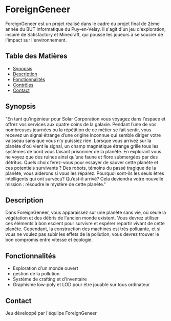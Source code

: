 # ForeignGeneer

ForeignGeneer est un projet réalisé dans le cadre du projet final de 2ème année du BUT informatique du Puy-en-Velay. 
Il s'agit d'un jeu d'exploration, inspiré de Satisfactory et Minecraft, qui pousse les joueurs à se soucier de l'impact sur l'environnement.

## Table des Matières

- [Synopsis](#synopsis)
- [Description](#description)
- [Fonctionnalités](#fonctionnalités)
- [Contrôles](#contrôles)
- [Contact](#contact)


## Synopsis
"En tant qu’ingénieur pour Solar Corporation vous voyagez dans l’espace et offrez vos services aux quatre coins de la galaxie. 
    Pendant l’une de vos nombreuses journées ou la répétition de ce métier se fait sentir, vous recevez un signal étrange 
    d’une origine inconnue qui semble diriger votre vaisseau sans que vous n’y puissiez rien. Lorsque vous arrivez sur la planète 
    d'où vient le signal, un champ magnétique étrange grille tous les systèmes de bord vous faisant prisonnier de la planète. 
    En explorant vous ne voyez que des ruines ainsi qu’une faune et flore submergées par des détritus. Quels choix ferez-vous 
    pour essayer de sauver cette planète et ces potentiels survivants ? Des robots, témoins du passé tragique de la planète, vous 
    aiderons si vous les réparez. Pourquoi sont-ils les seuls êtres intelligents qui ont survécu? Qu’est-il arrivé? Cela deviendra 
    votre nouvelle mission : résoudre le mystère de cette planète."

## Description
Dans ForeignGeneer, vous apparaissez sur une planète sans vie, où seule la végétation et des débris de l'ancien monde existent. Vous devrez utiliser ces éléments à 
bon escient pour survivre et espérer repartir vivant de cette planète. 
Cependant, la construction des machines est très polluante, et si vous ne voulez pas subir les effets de la pollution, vous devrez trouver le bon compromis entre vitesse et écologie.

## Fonctionnalités

- Exploration d'un monde ouvert
- gestion de la pollution
- Système de crafting et d'inventaire
- Graphisme low-poly et LOD pour étre jouable sur tous ordinateur


## Contact
Jeu développé par l'équiipe ForeignGeneer
  
